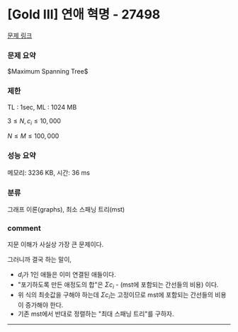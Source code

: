 # [Gold III] 연애 혁명 - 27498

[문제 링크](https://www.acmicpc.net/problem/27498)

### 문제 요약

<p> $Maximum Spanning Tree$ </p>

### 제한

TL : 1sec, ML : 1024 MB

$3 ≤ N, c_i ≤ 10,000$

$N ≤ M ≤ 100,000$

### 성능 요약

메모리: 3236 KB, 시간: 36 ms

### 분류

그래프 이론(graphs), 최소 스패닝 트리(mst)

### comment

지문 이해가 사실상 가장 큰 문제이다.

그러니까 결국 하는 말이,

* $d_i$가 1인 애들은 이미 연결된 애들이다.
* "포기하도록 만든 애정도의 합"은 $Σc_i$ - (mst에 포함되는 간선들의 비용) 이다.
* 위 식의 최솟값을 구해야 하는데 $Σc_i$는 고정이므로 mst에 포함되는 간선들의 비용이 증가해야 한다.
* 기존 mst에서 반대로 정렬하는 "최대 스패닝 트리"를 구하자.


-----------------------------------------------------------------------------------------------------------------------------------------------------------------------
